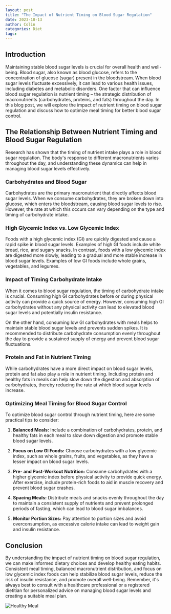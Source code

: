 ```yaml
---
layout: post
title: "The Impact of Nutrient Timing on Blood Sugar Regulation"
date: 2023-10-13
author: Colin
categories: Diet
tags: 
---
```


## Introduction

Maintaining stable blood sugar levels is crucial for overall health and well-being. Blood sugar, also known as blood glucose, refers to the concentration of glucose (sugar) present in the bloodstream. When blood sugar levels fluctuate excessively, it can lead to various health issues, including diabetes and metabolic disorders. One factor that can influence blood sugar regulation is nutrient timing – the strategic distribution of macronutrients (carbohydrates, proteins, and fats) throughout the day. In this blog post, we will explore the impact of nutrient timing on blood sugar regulation and discuss how to optimize meal timing for better blood sugar control.

## The Relationship Between Nutrient Timing and Blood Sugar Regulation

Research has shown that the timing of nutrient intake plays a role in blood sugar regulation. The body's response to different macronutrients varies throughout the day, and understanding these dynamics can help in managing blood sugar levels effectively.

### Carbohydrates and Blood Sugar

Carbohydrates are the primary macronutrient that directly affects blood sugar levels. When we consume carbohydrates, they are broken down into glucose, which enters the bloodstream, causing blood sugar levels to rise. However, the rate at which this occurs can vary depending on the type and timing of carbohydrate intake.

### High Glycemic Index vs. Low Glycemic Index

Foods with a high glycemic index (GI) are quickly digested and cause a rapid spike in blood sugar levels. Examples of high GI foods include white bread, rice, and sugary snacks. In contrast, foods with a low glycemic index are digested more slowly, leading to a gradual and more stable increase in blood sugar levels. Examples of low GI foods include whole grains, vegetables, and legumes.

### Impact of Timing Carbohydrate Intake

When it comes to blood sugar regulation, the timing of carbohydrate intake is crucial. Consuming high GI carbohydrates before or during physical activity can provide a quick source of energy. However, consuming high GI carbohydrates without any physical activity can lead to elevated blood sugar levels and potentially insulin resistance.

On the other hand, consuming low GI carbohydrates with meals helps to maintain stable blood sugar levels and prevents sudden spikes. It is recommended to distribute carbohydrate consumption evenly throughout the day to provide a sustained supply of energy and prevent blood sugar fluctuations.

### Protein and Fat in Nutrient Timing

While carbohydrates have a more direct impact on blood sugar levels, protein and fat also play a role in nutrient timing. Including protein and healthy fats in meals can help slow down the digestion and absorption of carbohydrates, thereby reducing the rate at which blood sugar levels increase.

### Optimizing Meal Timing for Blood Sugar Control

To optimize blood sugar control through nutrient timing, here are some practical tips to consider:

1. **Balanced Meals:** Include a combination of carbohydrates, protein, and healthy fats in each meal to slow down digestion and promote stable blood sugar levels.

2. **Focus on Low GI Foods:** Choose carbohydrates with a low glycemic index, such as whole grains, fruits, and vegetables, as they have a lesser impact on blood sugar levels.

3. **Pre- and Post-Workout Nutrition:** Consume carbohydrates with a higher glycemic index before physical activity to provide quick energy. After exercise, include protein-rich foods to aid in muscle recovery and prevent blood sugar crashes.

4. **Spacing Meals:** Distribute meals and snacks evenly throughout the day to maintain a consistent supply of nutrients and prevent prolonged periods of fasting, which can lead to blood sugar imbalances.

5. **Monitor Portion Sizes:** Pay attention to portion sizes and avoid overconsumption, as excessive calorie intake can lead to weight gain and insulin resistance.

## Conclusion

By understanding the impact of nutrient timing on blood sugar regulation, we can make informed dietary choices and develop healthy eating habits. Consistent meal timing, balanced macronutrient distribution, and focus on low glycemic index foods can help stabilize blood sugar levels, reduce the risk of insulin resistance, and promote overall well-being. Remember, it's always best to consult with a healthcare professional or a registered dietitian for personalized advice on managing blood sugar levels and creating a suitable meal plan.

![Healthy Meal](https://source.unsplash.com/1600x900/?healthy-meal)